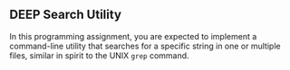 ## DEEP Search Utility
In this programming assignment, you are expected to implement a command-line utility that
searches for a specific string in one or multiple files, similar in spirit to the UNIX
`grep` command.